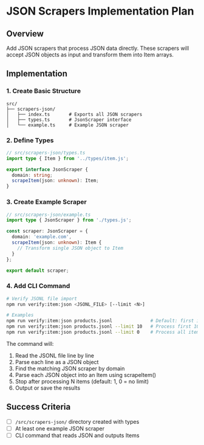 # JSON Scrapers Implementation Plan

## Overview
Add JSON scrapers that process JSON data directly. These scrapers will accept JSON objects as input and transform them into Item arrays.

## Implementation

### 1. Create Basic Structure
```
src/
├── scrapers-json/     
│   ├── index.ts       # Exports all JSON scrapers
│   ├── types.ts       # JsonScraper interface
│   └── example.ts     # Example JSON scraper
```

### 2. Define Types
```typescript
// src/scrapers-json/types.ts
import type { Item } from '../types/item.js';

export interface JsonScraper {
  domain: string;
  scrapeItem(json: unknown): Item;
}
```

### 3. Create Example Scraper
```typescript
// src/scrapers-json/example.ts
import type { JsonScraper } from './types.js';

const scraper: JsonScraper = {
  domain: 'example.com',
  scrapeItem(json: unknown): Item {
    // Transform single JSON object to Item
  }
};

export default scraper;
```

### 4. Add CLI Command
```bash
# Verify JSONL file import
npm run verify:item:json <JSONL_FILE> [--limit <N>]

# Examples
npm run verify:item:json products.jsonl              # Default: first item only
npm run verify:item:json products.jsonl --limit 10   # Process first 10 items
npm run verify:item:json products.jsonl --limit 0    # Process all items (no limit)
```

The command will:
1. Read the JSONL file line by line
2. Parse each line as a JSON object
3. Find the matching JSON scraper by domain
4. Parse each JSON object into an Item using scrapeItem()
5. Stop after processing N items (default: 1, 0 = no limit)
6. Output or save the results

## Success Criteria
- [ ] `/src/scrapers-json/` directory created with types
- [ ] At least one example JSON scraper
- [ ] CLI command that reads JSON and outputs Items